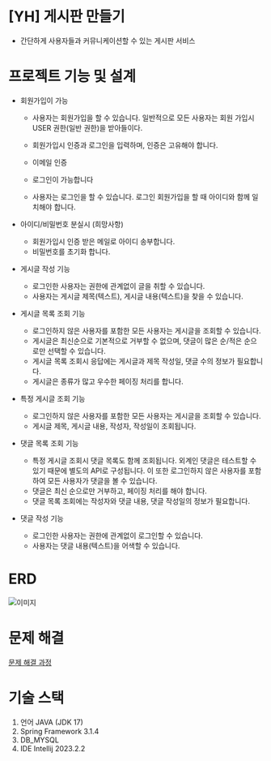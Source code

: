 # [YH] 게시판 만들기
-  간단하게 사용자들과 커뮤니케이션할 수 있는 게시판 서비스

# 프로젝트 기능 및 설계
- 회원가입이 가능

  - 사용자는 회원가입을 할 수 있습니다. 일반적으로 모든 사용자는 회원 가입시 USER 권한(일반 권한)을 받아들이다.
  - 회원가입시 인증과 로그인을 입력하며, 인증은 고유해야 합니다.
  - 이메일 인증
  - 로그인이 가능합니다

  - 사용자는 로그인을 할 수 있습니다. 로그인 회원가입을 할 때 아이디와 함께 일치해야 합니다.
 
- 아이디/비밀번호 분실시 (희망사항)
  - 회원가입시 인증 받은 메일로 아이디 송부합니다.
  - 비밀번호를 초기화 합니다.

- 게시글 작성 기능

  - 로그인한 사용자는 권한에 관계없이 글을 취할 수 있습니다.
  - 사용자는 게시글 제목(텍스트), 게시글 내용(텍스트)을 찾을 수 있습니다.
- 게시글 목록 조회 기능

  - 로그인하지 않은 사용자를 포함한 모든 사용자는 게시글을 조회할 수 있습니다.
  - 게시글은 최신순으로 기본적으로 거부할 수 없으며, 댓글이 많은 순/적은 순으로만 선택할 수 있습니다.
  - 게시글 목록 조회시 응답에는 게시글과 제목 작성일, 댓글 수의 정보가 필요합니다.
  - 게시글은 종류가 많고 우수한 페이징 처리를 합니다.
- 특정 게시글 조회 기능

  - 로그인하지 않은 사용자를 포함한 모든 사용자는 게시글을 조회할 수 있습니다.
  - 게시글 제목, 게시글 내용, 작성자, 작성일이 조회됩니다.
- 댓글 목록 조회 기능

  - 특정 게시글 조회시 댓글 목록도 함께 조회됩니다. 외계인 댓글은 테스트할 수 있기 때문에 별도의 API로 구성됩니다. 이 또한 로그인하지 않은 사용자를 포함하여 모든 사용자가 댓글을 볼 수 있습니다.
  - 댓글은 최신 순으로만 거부하고, 페이징 처리를 해야 합니다.
  - 댓글 목록 조회에는 작성자와 댓글 내용, 댓글 작성일의 정보가 필요합니다.
- 댓글 작성 기능

  - 로그인한 사용자는 권한에 관계없이 로그인할 수 있습니다.
  - 사용자는 댓글 내용(텍스트)을 어색할 수 있습니다.
 
# ERD
![이미지](https://github.com/namyoonhee/Topic-3/assets/135304661/bb2e7490-8a60-4ad1-acc4-5715e06ab19d)

# 문제 해결
[문제 해결 과정](TROUBLE_SHOOTING.md)

# 기술 스택
1. 언어 JAVA (JDK 17)
2. Spring Framework 3.1.4
3. DB_MYSQL
4. IDE Intellij 2023.2.2

